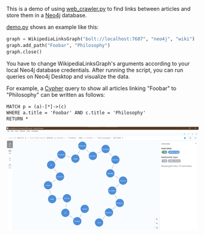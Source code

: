 This is a demo of using [web_crawler.py](../web_crawler.py) to find links between articles and store
them in a [Neo4j](https://neo4j.com/) database.

[demo.py](demo.py) shows an example like this:

```python
graph = WikipediaLinksGraph("bolt://localhost:7687", "neo4j", "wiki")
graph.add_path("Foobar", "Philosophy")
graph.close()
```

You have to change WikipediaLinksGraph's arguments according to your local Neo4j database credentials.
After running the script, you can run queries on Neo4j Desktop and visualize the data.

For example, a [Cypher](<https://en.wikipedia.org/wiki/Cypher_(query_language)>) query to show all articles linking "Foobar"
to "Philosophy" can be written as follows:

```
MATCH p = (a)-[*]->(c)
WHERE a.title = 'Foobar' AND c.title = 'Philosophy'
RETURN *
```

![Visualization of links between two Wikipedia articles](graph.png)